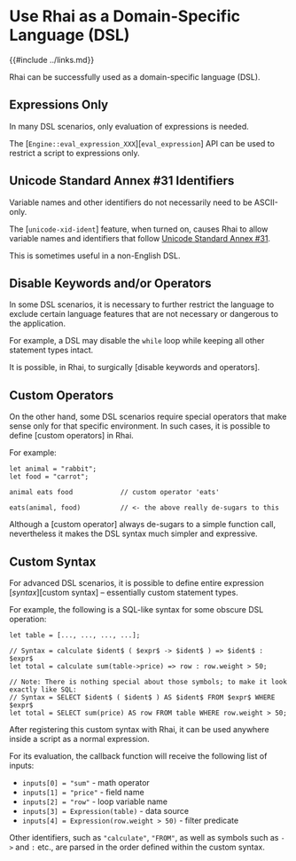 Use Rhai as a Domain-Specific Language (DSL)
===========================================

{{#include ../links.md}}

Rhai can be successfully used as a domain-specific language (DSL).


Expressions Only
----------------

In many DSL scenarios, only evaluation of expressions is needed.

The [`Engine::eval_expression_XXX`][`eval_expression`] API can be used to restrict
a script to expressions only.


Unicode Standard Annex #31 Identifiers
-------------------------------------

Variable names and other identifiers do not necessarily need to be ASCII-only.

The [`unicode-xid-ident`] feature, when turned on, causes Rhai to allow variable names and identifiers
that follow [Unicode Standard Annex #31](http://www.unicode.org/reports/tr31/).

This is sometimes useful in a non-English DSL.


Disable Keywords and/or Operators
--------------------------------

In some DSL scenarios, it is necessary to further restrict the language to exclude certain
language features that are not necessary or dangerous to the application.

For example, a DSL may disable the `while` loop while keeping all other statement types intact.

It is possible, in Rhai, to surgically [disable keywords and operators].


Custom Operators
----------------

On the other hand, some DSL scenarios require special operators that make sense only for
that specific environment.  In such cases, it is possible to define [custom operators] in Rhai.

For example:

```rust,no_run
let animal = "rabbit";
let food = "carrot";

animal eats food            // custom operator 'eats'

eats(animal, food)          // <- the above really de-sugars to this
```

Although a [custom operator] always de-sugars to a simple function call,
nevertheless it makes the DSL syntax much simpler and expressive.


Custom Syntax
-------------

For advanced DSL scenarios, it is possible to define entire expression [_syntax_][custom syntax] &ndash;
essentially custom statement types.

For example, the following is a SQL-like syntax for some obscure DSL operation:

```rust,no_run
let table = [..., ..., ..., ...];

// Syntax = calculate $ident$ ( $expr$ -> $ident$ ) => $ident$ : $expr$
let total = calculate sum(table->price) => row : row.weight > 50;

// Note: There is nothing special about those symbols; to make it look exactly like SQL:
// Syntax = SELECT $ident$ ( $ident$ ) AS $ident$ FROM $expr$ WHERE $expr$
let total = SELECT sum(price) AS row FROM table WHERE row.weight > 50;
```

After registering this custom syntax with Rhai, it can be used anywhere inside a script as
a normal expression.

For its evaluation, the callback function will receive the following list of inputs:

* `inputs[0] = "sum"` - math operator
* `inputs[1] = "price"` - field name
* `inputs[2] = "row"` - loop variable name
* `inputs[3] = Expression(table)` - data source
* `inputs[4] = Expression(row.weight > 50)` - filter predicate

Other identifiers, such as `"calculate"`, `"FROM"`, as well as symbols such as `->` and `:` etc.,
are parsed in the order defined within the custom syntax.
